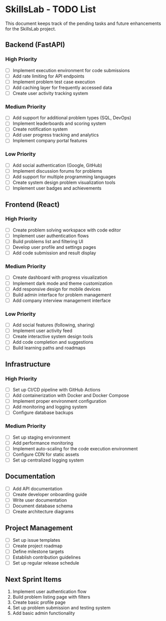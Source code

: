 # SkillsLab - TODO List

This document keeps track of the pending tasks and future enhancements for the SkillsLab project.

## Backend (FastAPI)

### High Priority
- [ ] Implement execution environment for code submissions
- [ ] Add rate limiting for API endpoints
- [ ] Implement problem test case execution
- [ ] Add caching layer for frequently accessed data
- [ ] Create user activity tracking system

### Medium Priority
- [ ] Add support for additional problem types (SQL, DevOps)
- [ ] Implement leaderboards and scoring system
- [ ] Create notification system
- [ ] Add user progress tracking and analytics
- [ ] Implement company portal features

### Low Priority
- [ ] Add social authentication (Google, GitHub)
- [ ] Implement discussion forums for problems
- [ ] Add support for multiple programming languages
- [ ] Create system design problem visualization tools
- [ ] Implement user badges and achievements

## Frontend (React)

### High Priority
- [ ] Create problem solving workspace with code editor
- [ ] Implement user authentication flows
- [ ] Build problems list and filtering UI
- [ ] Develop user profile and settings pages
- [ ] Add code submission and result display

### Medium Priority
- [ ] Create dashboard with progress visualization
- [ ] Implement dark mode and theme customization
- [ ] Add responsive design for mobile devices
- [ ] Build admin interface for problem management
- [ ] Add company interview management interface

### Low Priority
- [ ] Add social features (following, sharing)
- [ ] Implement user activity feed
- [ ] Create interactive system design tools
- [ ] Add code completion and suggestions
- [ ] Build learning paths and roadmaps

## Infrastructure

### High Priority
- [ ] Set up CI/CD pipeline with GitHub Actions
- [ ] Add containerization with Docker and Docker Compose
- [ ] Implement proper environment configuration
- [ ] Add monitoring and logging system
- [ ] Configure database backups

### Medium Priority
- [ ] Set up staging environment
- [ ] Add performance monitoring
- [ ] Implement auto-scaling for the code execution environment
- [ ] Configure CDN for static assets
- [ ] Set up centralized logging system

## Documentation

- [ ] Add API documentation
- [ ] Create developer onboarding guide
- [ ] Write user documentation
- [ ] Document database schema
- [ ] Create architecture diagrams

## Project Management

- [ ] Set up issue templates
- [ ] Create project roadmap
- [ ] Define milestone targets
- [ ] Establish contribution guidelines
- [ ] Set up regular release schedule

## Next Sprint Items
1. Implement user authentication flow
2. Build problem listing page with filters
3. Create basic profile page
4. Set up problem submission and testing system
5. Add basic admin functionality